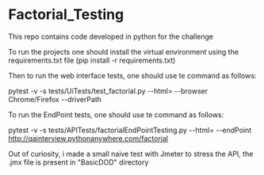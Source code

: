 # Factorial_Testing

This repo contains code developed in python for the challenge

To run the projects one should install the virtual environment using the requirements.txt file
(pip install -r requirements.txt)

Then to run the web interface tests, one should use te command as follows:

pytest -v -s tests/UiTests/test_factorial.py --html=<path to save the html report> --browser Chrome/Firefox --driverPath <Path to the specific driver>

To run the EndPoint tests, one should use te command as follows:

pytest -v -s tests/APITests/factorialEndPointTesting.py --html=<path to save the html report> --endPoint http://qainterview.pythonanywhere.com/factorial

Out of curiosity, i made a small naive test with Jmeter to stress  the API,  the .jmx file is present in "BasicDOD" directory
